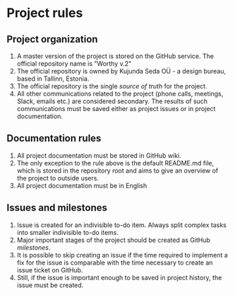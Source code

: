 # Project rules

## Project organization

1. A master version of the project is stored on the GitHub service. The official repository name is "Worthy v.2"
1. The official repository is owned by Kujunda Seda OÜ - a design bureau, based in Tallinn, Estonia.
1. The official repository is the single _source of truth_ for the project.
1. All other communications related to the project (phone calls, meetings, Slack, emails etc.) are considered secondary. The results of such communications must be saved either as project issues or in project documentation. 

## Documentation rules

1. All project documentation must be stored in GitHub wiki.
1. The only exception to the rule above is the default README.md file, which is stored in the repository root and aims to give an overview of the project to outside users.
1. All project documentation must be in English

## Issues and milestones

1. Issue is created for an indivisible to-do item. Always split complex tasks into smaller indivisible to-do items.
1. Major important stages of the project should be created as GitHub _milestones_.
1. It is possible to skip creating an issue if the time required to implement a fix for the issue is comparable with the time necessary to create an issue ticket on GitHub.
1. Still, if the issue is important enough to be saved in project history, the issue must be created.
